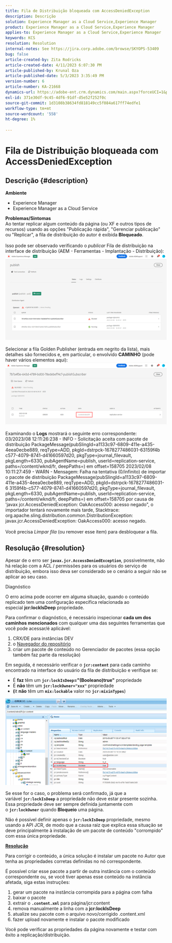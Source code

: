 ```yaml
---
title: Fila de Distribuição bloqueada com AccessDeniedException
description: Descrição
solution: Experience Manager as a Cloud Service,Experience Manager
product: Experience Manager as a Cloud Service,Experience Manager
applies-to: Experience Manager as a Cloud Service,Experience Manager
keywords: KCS
resolution: Resolution
internal-notes: See https://jira.corp.adobe.com/browse/SKYOPS-53409
bug: false
article-created-by: Zita Rodricks
article-created-date: 4/11/2023 6:07:30 PM
article-published-by: Krunal Oza
article-published-date: 5/3/2023 3:35:49 PM
version-number: 6
article-number: KA-21668
dynamics-url: https://adobe-ent.crm.dynamics.com/main.aspx?forceUCI=1&pagetype=entityrecord&etn=knowledgearticle&id=0e63beb4-93d8-ed11-a7c7-6045bd006079
exl-id: 371e30df-9c45-4df6-91df-d5e52f252f0c
source-git-commit: 1d3108b38634fd818149cc5f084a617ff74edfe1
workflow-type: tm+mt
source-wordcount: '558'
ht-degree: 1%

---
```


# Fila de Distribuição bloqueada com AccessDeniedException

## Descrição {#description}

<b>Ambiente</b>
- Experience Manager
- Experience Manager as a Cloud Service



<b>Problemas/Sintomas</b><br>Ao tentar replicar algum conteúdo da página (ou XF e outros tipos de recursos) usando as opções &quot;Publicação rápida&quot;, &quot;Gerenciar publicação&quot; ou &quot;Replicar&quot;, a fila de distribuição do autor é exibida <b>Bloqueado</b>.<br> <br>Isso pode ser observado verificando o *publicar* Fila de distribuição na interface de distribuição (AEM - Ferramentas - Implantação - Distribuição):<br>![](assets/___1863beb4-93d8-ed11-a7c7-6045bd006079___.png)<br> <br>Selecionar a fila Golden Publisher (entrada em negrito da lista), mais detalhes são fornecidos e, em particular, o envolvido <b>CAMINHO</b> (pode haver vários elementos aqui):<br>![](assets/___2363beb4-93d8-ed11-a7c7-6045bd006079___.png)<br> <br>Examinando o <b>Logs</b> mostrará o seguinte erro correspondente:<br>03/2023/08 12:11:26:238 - INFO - Solicitação aceita com pacote de distribuição PackageMessage(pubSlingId=a1133c97-6809-411e-a435-4eea0ecbe889, reqType=ADD, pkgId=dstrpck-1678277486031-63159f4b c577-4079-8741-d41660597d20, pkgType=journal_filevault, pkgLength=6330, pubAgentName=publish, userId=replication-service, paths=/content/wknd/fr, deepPaths=) em offset=158705 2023/02/08 10:11:27:459 - WARN - Mensagem: Falha na tentativa (0/infinito) de importar o pacote de distribuição PackageMessage(pubSlingId=a1133c97-6809-411e-a435-4eea0ecbe889, reqType=ADD, pkgId=dstrpck-1678277486031-6 3159f4b-c577-4079-8741-d41660597d20, pkgType=journal_filevault, pkgLength=6330, pubAgentName=publish, userId=replication-service, paths=/content/wknd/fr, deepPaths=) em offset=158705 por causa de &#39;javax jcr.AccessDeniedException: OakAccess000: acesso negado&quot;, o importador tentará novamente mais tarde, Stacktrace: org.apache.sling.distribution.common.DistributionException: javax.jcr.AccessDeniedException: OakAccess000: acesso negado.<br> <br>Você precisa *Limpar fila* (ou remover esse item) para desbloquear a fila.

## Resolução {#resolution}


Apesar de o erro ser <b>`javax.jcr.AccessDeniedException`</b>, possivelmente, não há relação com a ACL / permissões para os usuários do serviço de distribuição, embora isso deva ser considerado se o cenário a seguir não se aplicar ao seu caso.



Diagnóstico

O erro acima pode ocorrer em alguma situação, quando o conteúdo replicado tem uma configuração específica relacionada ao especial <b>jcr:lockIsDeep</b> propriedade.

Para confirmar o diagnóstico, é necessário inspecionar <b>cada um dos caminhos mencionados</b> com qualquer uma das seguintes ferramentas que você pode acessar/é aplicável:

1. CRX/DE para instâncias DEV
2. o [Navegador do repositório](https://experienceleague.adobe.com/docs/experience-manager-cloud-service/content/implementing/developer-tools/repository-browser.html?lang=pt-BR)
3. criar um pacote de conteúdo no Gerenciador de pacotes (essa opção também faz parte da resolução)


Em seguida, é necessário verificar o <b>`jcr:content`</b> para cada caminho encontrado na interface do usuário da fila de distribuição e verifique se:

- É <b>faz </b>têm um <b>`jcr:lockIsDeep`=&quot;(Booleano)true&quot;</b> propriedade
- É <b>não </b>têm um <b>`jcr:lockOwner="xxx"`</b> propriedade
- <b>(</b>it <b>não</b> têm um <b>`mix:lockable`</b> valor no <b>`jcr:mixinTypes`</b>)


![](assets/e5fb7aa2-d8bd-ed11-83ff-6045bd0065b6.png)

Se esse for o caso, o problema será confirmado, já que a variável <b>`jcr:lockIsDeep`</b> a propriedade não deve estar presente sozinha. Essa propriedade deve ser sempre definida juntamente com o <b>`jcr:lockOwner`</b> quando <b>Bloqueio</b> uma página.

Não é possível definir apenas o <b>`jcr:lockIsDeep`</b> propriedade, mesmo usando a API JCR, de modo que a causa raiz que explica essa situação se deve principalmente à instalação de um pacote de conteúdo &quot;corrompido&quot; com essa única propriedade.



<u><b>Resolução</b></u>

Para corrigir o conteúdo, a única solução é instalar um pacote no Autor que tenha as propriedades corretas definidas no nó correspondente.

É possível criar esse pacote a partir de outra instância com o conteúdo correspondente ou, se você tiver apenas esse conteúdo na instância afetada, siga estas instruções:

1. gerar um pacote na instância corrompida para a página com falha
2. baixar o pacote
3. extrair o <b>`.content.xml`</b> para página/jcr:content
4. remova manualmente a linha com a <b>jcr:lockIsDeep</b>
5. atualize seu pacote com o arquivo novo/corrigido .content.xml
6. fazer upload novamente e instalar o pacote modificado


Você pode verificar as propriedades da página novamente e testar com êxito a replicação/distribuição.
